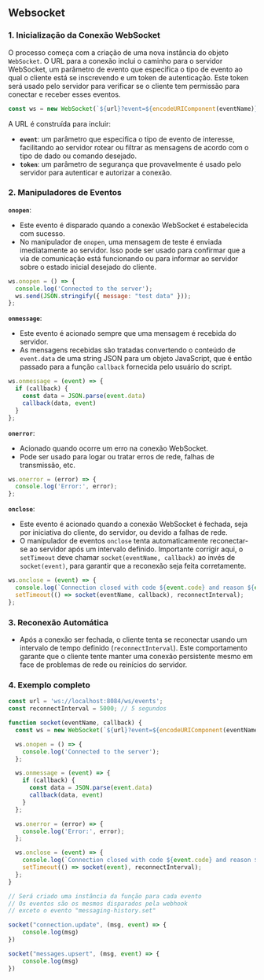 ## Websocket

### 1. Inicialização da Conexão WebSocket

O processo começa com a criação de uma nova instância do objeto `WebSocket`. O URL para a conexão inclui o caminho para o servidor WebSocket, um parâmetro de evento que especifica o tipo de evento ao qual o cliente está se inscrevendo e um token de autenticação. Este token será usado pelo servidor para verificar se o cliente tem permissão para conectar e receber esses eventos.

```javascript
const ws = new WebSocket(`${url}?event=${encodeURIComponent(eventName)}&token=${encodeURIComponent(instanceToken)}`);
```

A URL é construída para incluir:

- **`event`**: um parâmetro que especifica o tipo de evento de interesse, facilitando ao servidor rotear ou filtrar as mensagens de acordo com o tipo de dado ou comando desejado.
- **`token`**: um parâmetro de segurança que provavelmente é usado pelo servidor para autenticar e autorizar a conexão.

### 2. Manipuladores de Eventos

**`onopen`**:
- Este evento é disparado quando a conexão WebSocket é estabelecida com sucesso.
- No manipulador de `onopen`, uma mensagem de teste é enviada imediatamente ao servidor. Isso pode ser usado para confirmar que a via de comunicação está funcionando ou para informar ao servidor sobre o estado inicial desejado do cliente.

```javascript
ws.onopen = () => {
  console.log('Connected to the server');
  ws.send(JSON.stringify({ message: "test data" }));
};
```

**`onmessage`**:
- Este evento é acionado sempre que uma mensagem é recebida do servidor.
- As mensagens recebidas são tratadas convertendo o conteúdo de `event.data` de uma string JSON para um objeto JavaScript, que é então passado para a função `callback` fornecida pelo usuário do script.

```javascript
ws.onmessage = (event) => {
  if (callback) {
    const data = JSON.parse(event.data)
    callback(data, event)
  }
};
```

**`onerror`**:
- Acionado quando ocorre um erro na conexão WebSocket.
- Pode ser usado para logar ou tratar erros de rede, falhas de transmissão, etc.

```javascript
ws.onerror = (error) => {
  console.log('Error:', error);
};
```

**`onclose`**:
- Este evento é acionado quando a conexão WebSocket é fechada, seja por iniciativa do cliente, do servidor, ou devido a falhas de rede.
- O manipulador de eventos `onclose` tenta automaticamente reconectar-se ao servidor após um intervalo definido. Importante corrigir aqui, o `setTimeout` deve chamar `socket(eventName, callback)` ao invés de `socket(event)`, para garantir que a reconexão seja feita corretamente.

```javascript
ws.onclose = (event) => {
  console.log(`Connection closed with code ${event.code} and reason ${event.reason}, attempting to reconnect...`);
  setTimeout(() => socket(eventName, callback), reconnectInterval);
};
```

### 3. Reconexão Automática

- Após a conexão ser fechada, o cliente tenta se reconectar usando um intervalo de tempo definido (`reconnectInterval`). Este comportamento garante que o cliente tente manter uma conexão persistente mesmo em face de problemas de rede ou reinícios do servidor.

### 4. Exemplo completo

```javascript
const url = 'ws://localhost:8084/ws/events';
const reconnectInterval = 5000; // 5 segundos

function socket(eventName, callback) {
  const ws = new WebSocket(`${url}?event=${encodeURIComponent(eventName)}&token=${encodeURIComponent("{{auth.token}}")}`);

  ws.onopen = () => {
    console.log('Connected to the server');
  };

  ws.onmessage = (event) => {
    if (callback) {
      const data = JSON.parse(event.data)
      callback(data, event)
    }
  };

  ws.onerror = (error) => {
    console.log('Error:', error);
  };

  ws.onclose = (event) => {
    console.log(`Connection closed with code ${event.code} and reason ${event.reason}, attempting to reconnect...`);
    setTimeout(() => socket(event), reconnectInterval);
  };
}

// Será criado uma instância da função para cada evento
// Os eventos são os mesmos disparados pela webhook
// exceto o evento "messaging-history.set"

socket("connection.update", (msg, event) => {
    console.log(msg)
})

socket("messages.upsert", (msg, event) => {
    console.log(msg)
})
```